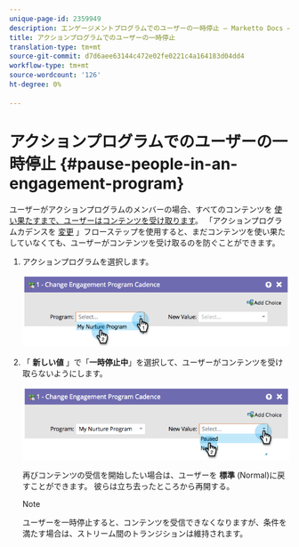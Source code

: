 ```yaml
---
unique-page-id: 2359949
description: エンゲージメントプログラムでのユーザーの一時停止 — Marketto Docs — 製品ドキュメント
title: アクションプログラムでのユーザーの一時停止
translation-type: tm+mt
source-git-commit: d7d6aee63144c472e02fe0221c4a164183d04dd4
workflow-type: tm+mt
source-wordcount: '126'
ht-degree: 0%

---
```



# アクションプログラムでのユーザーの一時停止 {#pause-people-in-an-engagement-program}

ユーザーがアクションプログラムのメンバーの場合、すべてのコンテンツを [使い果たすまで、ユーザーはコンテンツを受け取ります](people-who-have-exhausted-content.md)。 「アクションプログラムカデンスを [変更](../../../../product-docs/core-marketo-concepts/smart-campaigns/program-flow-actions/change-engagement-program-cadence.md) 」フローステップを使用すると、まだコンテンツを使い果たしていなくても、ユーザーがコンテンツを受け取るのを防ぐことができます。

1. アクションプログラムを選択します。

   ![](assets/image2014-9-22-14-3a49-3a27.png)

1. 「 **新しい値** 」で「**一時停止中**」を選択して、ユーザーがコンテンツを受け取らないようにします。

   ![](assets/image2014-9-22-14-3a49-3a31.png)

   再びコンテンツの受信を開始したい場合は、ユーザーを **標準** (Normal)に戻すことができます。 彼らは立ち去ったところから再開する。

   >[!NOTE]
   >
   >ユーザーを一時停止すると、コンテンツを受信できなくなりますが、条件を満たす場合は、ストリーム間のトランジションは維持されます。

